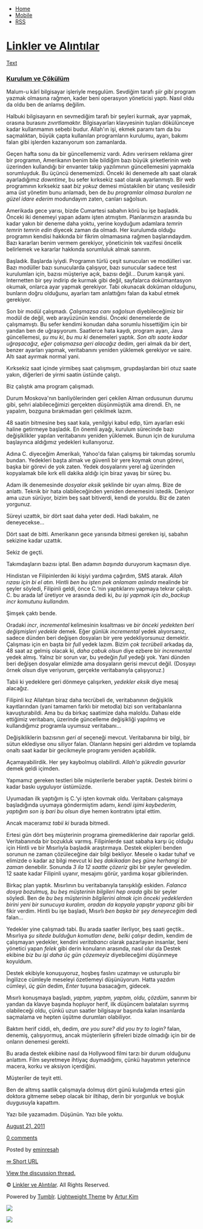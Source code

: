 -   [Home](/)
-   [Mobile](/mobile)
-   [RSS](http://eminresah.tumblr.com/rss)

[Linkler ve Alıntılar](/)
=========================

[Text](http://eminresah.tumblr.com/post/9183888137/kurulum-ve-cokulum)

### [Kurulum ve Çökülüm](http://eminresah.tumblr.com/post/9183888137/kurulum-ve-cokulum)

Malum-u kârî bilgisayar işleriyle meşgulüm. Sevdiğim tarafı *şiir gibi*
program yazmak olmasına rağmen, kader beni operasyon yöneticisi yaptı.
Nasıl oldu da oldu ben de anlamış değilim.

Halbuki bilgisayarın en sevmediğim tarafı bir şeyleri kurmak, ayar
yapmak, orasına burasını *zıvırtlamaktır.* Bilgisayarları klavyesinin
tuşları dökülünceye kadar kullanmamın sebebi budur. Allah'ın işi, ekmek
paramı tam da bu saçmalıktan, büyük çapta kullanılan programların
kurulumu, ayarı, bakımı falan gibi işlerden kazanıyorum son zamanlarda.

Geçen hafta sonu da bir güncellememiz vardı. Adını verirsem reklama
girer bir programın, Amerikanın benim bile bildiğim bazı büyük
şirketlerinin web üzerinden kullandığı bir envanter takip yazılımının
güncellemesini yapmakla sorumluyduk. Bu üçüncü denememizdi. Önceki iki
denemede altı saat olarak ayarladığımız *downtime*, bu sefer kırksekiz
saat olarak ayarlanmıştı. Bir web programının kırksekiz saat *biz yokuz*
demesi müstakilen bir utanç vesilesidir ama üst yönetim bunu anlamadı,
ben de *bu programlar olmasa buraları ne güzel idare ederim* modundayım
zaten, canları sağolsun.

Amerikada gece yarısı, bizde Cumartesi sabahın körü bu işe başladık.
Önceki iki denemeyi yapan adamı işten atmıştım. Planlarımızın arasında
bu kadar yakın bir deneme daha yoktu, yerine koyduğum adamlara *temrin
temrin temrin edin* diyecek zaman da olmadı. Her kurulumda olduğu
programın kendisi hakkında bir fikrim olmamasına rağmen başlarındaydım.
Bazı kararları benim vermem gerekiyor, yöneticinin tek vazifesi öncelik
belirlemek ve kararlar hakkında sorumluluk almak sanırım.

Başladık. Başlarda iyiydi. Programın türlü çeşit sunucuları ve modülleri
var. Bazı modüller bazı sunucularda çalışıyor, bazı sunucular sadece
test kurulumları için, bazısı müşteriye açık, bazısı değil… Durum
karışık yani. Internetten bir şey indirip de kurmak gibi değil,
sayfalarca dokümantasyon okumak, onlarca ayar yapmak gerekiyor. Tabi
okunacak doküman olduğunu, bunların doğru olduğunu, ayarları tam
anlattığını falan da kabul etmek gerekiyor.

Son bir modül çalışmadı. *Çalışmazsa canı sağolsun* diyebileceğimiz bir
modül de değil, web arayüzünün kendisi. Önceki denemelerde de
çalışmamıştı. Bu sefer kendimi konudan daha sorumlu hissettiğim için bir
yandan ben de uğraşıyorum. Saatlerce hata kaydı, program ayarı, Java
güncellemesi, *şu mu ki*, *bu mu ki* denemeleri yaptık. *Son altı saate
kadar uğraşacağız, eğer çalışmazsa geri alacağız* dedim, geri almak da
bir dert, benzer ayarları yapmak, veritabanını yeniden yüklemek
gerekiyor ve saire. Altı saat ayırmak normal yani.

Kırksekiz saat içinde yirmibeş saat çalışmışım, grupdaşlardan biri otuz
saate yakın, diğerleri de yirmi saatin üstünde çalıştı.

Biz çalıştık ama program çalışmadı.

Durum Moskova'nın banliyölerinden geri çekilen Alman ordusunun durumu
gibi, şehri alabileceğimizi gerçekten düşünmüştük ama direndi. Eh, ne
yapalım, bozguna bırakmadan geri çekilmek lazım.

48 saatin bitmesine beş saat kala, yenilgiyi kabul edip, tüm ayarları
eski haline getirmeye başladık. En önemli ayağı, kurulum sürecinde bazı
değişiklikler yapılan veritabanını yeniden yüklemek. Bunun için de
kuruluma başlayınca aldığımız yedekleri kullanıyoruz.

Adına C. diyeceğim Amerikalı, Yahoo'da falan çalışmış bir takımdaş
sorumlu bundan. Yedekleri başta almak ve güvenli bir yere koymak onun
görevi, başka bir görevi de yok zaten. Yedek dosyalarını yerel ağ
üzerinden kopyalamak bile kırk elli dakika aldığı için biraz yavaş bir
süreç bu.

Adam ilk denemesinde *dosyalar eksik* şeklinde bir uyarı almış. Bize de
anlattı. Teknik bir hata olabileceğinden yeniden denemesini istedik.
Deniyor ama uzun sürüyor, bizim beş saat bitiverdi, kendi de yoruldu.
Biz de zaten yorgunuz.

Süreyi uzattık, bir dört saat daha yeter dedi. Hadi bakalım, ne
deneyecekse…

Dört saat de bitti. Amerikanın gece yarısında bitmesi gereken işi,
sabahın sekizine kadar uzattık.

Sekiz de geçti.

Takımdaşların bazısı iptal. Ben adamın *başında* duruyorum kaçmasın
diye.

Hindistan ve Filipinlerden iki kişiyi yardıma çağırdım, SMS atarak.
*Allah rızası için bi el atın.* Hintli *ben bu işten pek anlamam
aslında* mealinde bir şeyler söyledi, Filipinli geldi, önce C.‘nin
yaptıklarını yapmaya tekrar çalıştı. C. bu arada laf üretiyor ve
arasında dedi ki, *bu işi yapmak için *do\_backup incr* komutunu
kullandım.*

Şimşek çaktı bende.

Oradaki *incr*, *incremental* kelimesinin kısaltması ve *bir önceki
yedekten beri değişmişleri yedekle* demek. Eğer günlük *incremental*
yedek alıyorsanız, sadece dünden beri değişen dosyaları bir yere
yedekliyorsunuz demektir. Çalışması için en başta bir *full* yedek
lazım. Bizim *çok tecrübeli* arkadaş da, 48 saat az gelmiş olacak ki,
*daha çabuk olsun* diye ezbere bir *incremental* yedek almış. Yalnız bir
sorun var, bu yedeğin *full* yedeği yok. Yani dünden beri değişen
dosyalar elimizde ama dosyaların gerisi mevcut değil. (Dosyayı örnek
olsun diye veriyorum, gerçekte veritabanıyla çalışıyoruz.)

Tabii ki yedeklere geri dönmeye çalışırken, *yedekler eksik* diye mesaj
alacağız.

Filipinli kız Allahtan biraz daha tecrübeli de, veritabanının değişiklik
kayıtlarından (yani tamamen farklı bir metodla) bizi son veritabanlarına
kavuşturabildi. Ama bu da birkaç saatimize daha maloldu. Dahası elde
ettiğimiz veritabanı, üzerinde güncelleme değişikliği yapılmış ve
kullandığımız programla uyumsuz veritabanı…

Değişikliklerin bazısının *geri al* seçeneği mevcut. Veritabanına bir
bilgi, bir sütun eklediyse onu siliyor falan. Olanların hepsini geri
aldırdım ve toplamda onaltı saat kadar bir gecikmeyle programı yeniden
açabildik.

Açamayabilirdik. Her şey kaybolmuş olabilirdi. *Allah'a şükredin
gavurlar* demek geldi içimden.

Yapmamız gereken testleri bile müşterilerle beraber yaptık. Destek
birimi o kadar baskı uyguluyor üstümüzde.

Uyumadan ilk yaptığım iş C.‘yi işten kovmak oldu. Veritabanı çalışmaya
başladığında uyumaya göndermiştim adamı, *kendi işimi kaybederim,
yaptığım son iş bari bu olsun* diye hemen kontratını iptal ettim.

Ancak maceramız *tabii ki* burada bitmedi.

Ertesi gün dört beş müşterinin programa giremediklerine dair raporlar
geldi. Veritabanında bir bozukluk varmış. Filipinlerde saat sabaha karşı
üç olduğu için Hintli ve bir Mısırlıyla başladık araştırmaya. Destek
ekipleri benden sorunun ne zaman çözüleceğine dair bilgi bekliyor.
Mesele o kadar tuhaf ve elimizde o kadar az bilgi mevcut ki *beş
dakikadan beş güne herhangi bir zaman* denebilir. Sonunda *3 ila 12
saatte çözeriz* gibi bir şeyler geveledim. 12 saate kadar Filipinli
uyanır, mesajımı görür, yardıma koşar gibilerinden.

Birkaç plan yaptık. Mısırlının bu veritabanıyla tanışıklığı eskiden.
*Falanca dosya bozulmuş, bu beş müşterinin bilgileri hep orada* gibi bir
şeyler söyledi. Ben de *bu beş müşterinin bilgilerini almak için önceki
yedeklerden birini yeni bir sunucuya kuralım, oradan da kopyala yapıştır
yaparız* gibi bir fikir verdim. Hintli bu işe başladı, Mısırlı *ben
başka bir şey deneyeceğim* dedi falan…

Yedekler yine çalışmadı tabi. Bu arada saatler ilerliyor, beş saati
geçtik.. Mısırlıya *şu sitede bulduğun komutları dene, belki çalışır*
dedim, kendim de çalışmayan yedekler, kendini *veritabancı* olarak
pazarlayan insanlar, beni yönetici yapan *felek* gibi derin konuların
arasında, nasıl olur da Destek ekibine *biz bu işi daha üç gün
çözemeyiz* diyebileceğimi düşünmeye koyuldum.

Destek ekibiyle konuşuyoruz, hoşbeş faslını uzatmayı ve usturuplu bir
İngilizce cümleyle meseleyi özetlemeyi düşünüyorum. Hatta yazdım
cümleyi, *üç gün* dedim, *Enter* tuşuna basacağım, gidecek.

Mısırlı konuşmaya başladı, *yaptım, yaptım, yaptım, oldu, çözdüm*,
sanırım bir yandan da klavye başında hopluyor herif, ilk düşüncem
balataları sıyırmış olabileceği oldu, çünkü uzun saatler bilgisayar
başında kalan insanlarda saçmalama ve hepten üşütme durumları
olabiliyor.

Baktım herif ciddi, eh, dedim, *are you sure? did you try to login?*
falan, denemiş, çalışıyormuş, ancak müşterilerin şifreleri bizde
olmadığı için bir de onların denemesi gerekti.

Bu arada destek ekibine nasıl da Hollywood filmi tarzı bir durum
olduğunu anlattım. Film seyretmeye ihtiyaç duymadığımı, çünkü hayatımın
yeterince macera, korku ve aksiyon içerdiğini.

Müşteriler de teyit etti.

Ben de altmış saatlik çalışmayla dolmuş dört günü kulağımda ertesi gün
doktora gitmeme sebep olacak bir iltihap, derin bir yorgunluk ve boşluk
duygusuyla kapattım.

Yazı bile yazamadım. Düşünün. Yazı bile yoktu.

[August 21,
2011](http://eminresah.tumblr.com/post/9183888137/kurulum-ve-cokulum)

[0
comments](http://eminresah.tumblr.com/post/9183888137/kurulum-ve-cokulum#disqus_thread)

Posted by [eminresah](http://eminresah.tumblr.com/)

[∞ Short URL](http://tmblr.co/ZWS1Oy8ZPmC9)

[View the discussion thread.](http://erblog.disqus.com/?url=ref)

© [Linkler ve Alıntılar](/). All Rights Reserved.

Powered by [Tumblr](http://tumblr.com). [Lightweight
Theme](http://www.tumblr.com/theme/10820) by [Artur
Kim](http://arturkim.com)

![](https://px.srvcs.tumblr.com/impixu?T=1434919033&J=eyJ0eXBlIjoidXJsIiwidXJsIjoiaHR0cDpcL1wvZW1pbnJlc2FoLnR1bWJsci5jb21cL3Bvc3RcLzkxODM4ODgxMzdcL2t1cnVsdW0tdmUtY29rdWx1bSIsInJlcXR5cGUiOjAsInJvdXRlIjoiXC9wb3N0XC86aWRcLzpzdW1tYXJ5Iiwibm9zY3JpcHQiOjF9&U=CBLPJDFLLL&K=9eef57f83359ff8c1265f1fd36dd361d2b16ffb4d7af6a6063237815aeb10952&R=)

![](https://px.srvcs.tumblr.com/impixu?T=1434919033&J=eyJ0eXBlIjoicG9zdCIsInVybCI6Imh0dHA6XC9cL2VtaW5yZXNhaC50dW1ibHIuY29tXC9wb3N0XC85MTgzODg4MTM3XC9rdXJ1bHVtLXZlLWNva3VsdW0iLCJyZXF0eXBlIjowLCJyb3V0ZSI6IlwvcG9zdFwvOmlkXC86c3VtbWFyeSIsInBvc3RzIjpbeyJwb3N0aWQiOiI5MTgzODg4MTM3IiwiYmxvZ2lkIjoiMzY0ODAyOCIsInNvdXJjZSI6MzN9XSwibm9zY3JpcHQiOjF9&U=IDDFLHOPAP&K=5fda3b1ba944e26626659abea65e6f74ef78f55b326af4cd75e19668fda2b491&R=)

